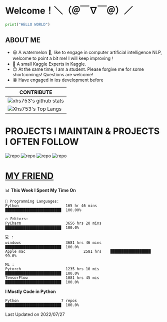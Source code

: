 # Welcome！＼（＠￣∇￣＠）／
```python
print("HELLO WORLD")
```
## ABOUT ME
- 😃 A watermelon 🍉, like to engage in 
computer artificial intelligence NLP, 
welcome to point a bit me! 
I will keep improving！
- 🎯 A small Kaggle Experts in Kaggle.
- 😉 At the same time, I am a student. Please forgive me for some shortcomings! 
Questions are welcome!
- 😝 Have engaged in ios development before

|CONTRIBUTE
|-------------
|![xhs753's github stats](https://github-readme-stats.vercel.app/api?username=starxsky&show_icons=true&theme=radical&line_height=20)
|![Xhs753's Top Langs](https://github-readme-stats.vercel.app/api/top-langs/?username=starxsky&layout=compact&theme=radical&card_width=270) 


# PROJECTS I MAINTAIN & PROJECTS I OFTEN FOLLOW
![ repo](https://github-readme-stats.vercel.app/api/pin/?username=starxsky&repo=GPT-2)
![ repo](https://github-readme-stats.vercel.app/api/pin/?username=floattech&repo=AI-Bot)
![ repo](https://github-readme-stats.vercel.app/api/pin/?username=starxsky&repo=ANE-GPT)
![ repo](https://github-readme-stats.vercel.app/api/pin/?username=Apple&repo=ml-ane-transformers)

#
# [MY FRIEND](https://github.com/StarxSky/StarxSky/blob/main/My_Friend.md) 



<!--START_SECTION:waka-->
📊 **This Week I Spent My Time On** 
```text
💬 Programming Languages: 
Python                     165 hr 46 mins      █████████████████████████  100.00% 

🔥 Editors: 
PyCharm                    3656 hrs 20 mins    █████████████████████████  100.0%

💻 : 
windows                    3681 hrs 46 mins    █████████████████████████  100.0%
Apple mac                          2581 hrs    ██████████████████          99.0%

ML :
Pytorch                    1235 hrs 10 mis     █████████████████████████  100.0%
TensorFlow                 1081 hrs 45 mis     █████████████████████████  100.0%
```
**I Mostly Code in Python** 
```text
Python                   7 repos               █████████████████████████  100.0% 
```
 Last Updated on 2022/07/27
<!--END_SECTION:waka-->

